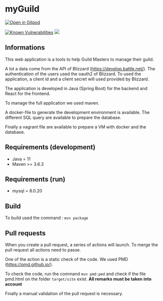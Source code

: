 # myGuild

[![Open in Gitpod](https://gitpod.io/button/open-in-gitpod.svg)](https://gitpod.io/#https://github.com/opendoha/myGuild/tree/develop)

[![Known Vulnerabilities](https://snyk.io/test/github/opendoha/myGuild/badge.svg)](https://snyk.io/test/github/opendoha/myGuild) ![](https://github.com/opendoha/myGuild/workflows/Project%20CI/badge.svg)

## Informations

This web application is a tools to help Guild Masters to manage their guild.

A lot a data come from the API of Blizzard (https://develop.battle.net/).
The authentication of the users used the oauth2 of Blizzard. To used the application, a client id and a client secret will used provided by Blizzard.

The application is developed in Java (Spring Boot) for the backend and React for the frontend.

To manage the full application we used maven.

A docker-file to generate the development environment is available. The different SQL query are available to prepare the database.

Finally a vagrant file are available to prepare a VM with docker and the database.

## Requirements (development)

* Java = 11
* Maven >= 3.6.3

## Requirements (run)

* mysql = 8.0.20

## Build

To build used the command : `mvn package`

## Pull requests

When you create a pull request, a series of actions will launch.
To merge the pull request all actions need to passe.

One of the action is a static check of the code. We used PMD (https://pmd.github.io/).

To check the code, run the command `mvn pmd:pmd` and check if the file pmd.html on the folder `target/site` exist. **All remarks must be taken into account**

Finally a manual validation of the pull request is necessary.
